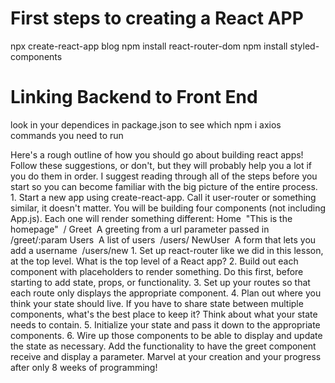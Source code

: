 # First steps to creating a React APP

npx create-react-app blog
npm install react-router-dom
npm install styled-components



# Linking Backend to Front End
look in your dependices in package.json to see which npm i axios commands you need to run




Here's a rough outline of how you should go about building react apps! Follow these suggestions, or don't, but they will probably help you a lot if you do them in order. I suggest reading through all of the steps before you start so you can become familiar with the big picture of the entire process.
	1. Start a new app using create-react-app. Call it user-router or something similar, it doesn't matter. You will be building four components (not including App.js). Each one will render something different:
Home  "This is the homepage"  /
Greet  A greeting from a url parameter passed in  /greet/:param
Users  A list of users  /users/
NewUser  A form that lets you add a username  /users/new
	1. Set up react-router like we did in this lesson, at the top level. What is the top level of a React app?
	2. Build out each component with placeholders to render something. Do this first, before starting to add state, props, or functionality.
	3. Set up your routes so that each route only displays the appropriate component.
	4. Plan out where you think your state should live. If you have to share state between multiple components, what's the best place to keep it? Think about what your state needs to contain.
	5. Initialize your state and pass it down to the appropriate components.
	6. Wire up those components to be able to display and update the state as necessary. Add the functionality to have the greet component receive and display a parameter.
Marvel at your creation and your progress after only 8 weeks of programming!